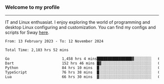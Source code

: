 ### Welcome to my profile

---

IT and Linux enthuasiat. I enjoy exploring the world of programming and desktop Linux configuring and customization. You can find my configs and scripts for Sway [here](https://github.com/uroborosq/mess-of-linux-configurations).

<!-- <div display="block">
 	<img align="left" width="48%" alt="isocalendar" src=".github/metrics/isocalendar_metrics.svg" />
	<img align="center" width="48%" alt="contributions" src=".github/metrics/contributions_metrics.svg" />
	<img align="center" alt="languages" src=".github/metrics/languages_metrics.svg" />
</div> -->

<!-- ![](https://komarev.com/ghpvc/?username=uroborosq&color=success&style=flat-square) -->
<!-- [](https://img.shields.io/github/last-commit/uroborosq/uroborosq?label=Profile%20updated&style=flat-square) -->

<!--START_SECTION:waka-->

```txt
From: 13 February 2023 - To: 12 November 2024

Total Time: 2,183 hrs 52 mins

Go                        1,458 hrs 4 mins████████████████▓░░░░░░░░   66.07 %
Dart                      152 hrs 46 mins █▓░░░░░░░░░░░░░░░░░░░░░░░   06.92 %
Python                    84 hrs 10 mins  █░░░░░░░░░░░░░░░░░░░░░░░░   03.81 %
TypeScript                76 hrs 38 mins  █░░░░░░░░░░░░░░░░░░░░░░░░   03.47 %
Lua                       66 hrs 30 mins  ▓░░░░░░░░░░░░░░░░░░░░░░░░   03.01 %
```

<!--END_SECTION:waka-->
